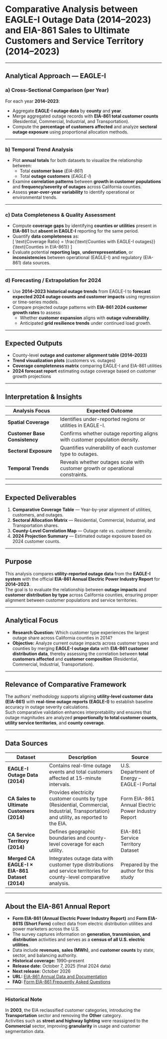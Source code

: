 # Comparative Analysis between EAGLE-I Outage Data (2014–2023) and EIA-861 Sales to Ultimate Customers and Service Territory (2014–2023)

---

## **Analytical Approach — EAGLE-I**

### **a) Cross-Sectional Comparison (per Year)**
For each year **2014–2023**:
- Aggregate **EAGLE-I outage data** by **county** and **year**.  
- Merge aggregated outage records with **EIA-861 total customer counts** (Residential, Commercial, Industrial, and Transportation).  
- Compute the **percentage of customers affected** and analyze **sectoral outage exposure** using proportional allocation methods.

---

### **b) Temporal Trend Analysis**
- Plot **annual totals** for both datasets to visualize the relationship between:  
  - Total **customer base** (*EIA-861*)  
  - Total **outage customers** (*EAGLE-I*)  
- Examine **correlation patterns** between **growth in customer populations** and **frequency/severity of outages** across California counties.  
- Assess **year-over-year variability** to identify operational or environmental trends.

---

### **c) Data Completeness & Quality Assessment**
- Compute **coverage gaps** by identifying **counties or utilities** present in **EIA-861** but **absent in EAGLE-I** reporting for the same period.  
- Quantify **data completeness** as:  
  \[
  \text{Coverage Ratio} = \frac{\text{Counties with EAGLE-I outages}}{\text{Counties in EIA-861}}
  \]
- Evaluate potential **reporting lags**, **underrepresentation**, or **inconsistencies** between operational (EAGLE-I) and regulatory (EIA-861) data sources.

---

### **d) Forecasting / Extrapolation for 2024**
- Use **2014–2023 historical outage trends** from EAGLE-I to **forecast expected 2024 outage counts and customer impacts** using regression or time-series models.  
- Compare projected outage patterns with **EIA-861 2024 customer growth rates** to assess:
  - Whether **customer expansion** aligns with **outage vulnerability**.  
  - Anticipated **grid resilience trends** under continued load growth.

---

## **Expected Outputs**
- County-level **outage and customer alignment table (2014–2023)**  
- **Trend visualization plots** (customers vs. outages)  
- **Coverage completeness matrix** comparing EAGLE-I and EIA-861 utilities  
- **2024 forecast report** estimating outage coverage based on customer growth projections  

---

## **Interpretation & Insights**

| **Analysis Focus** | **Expected Outcome** |
|--------------------|----------------------|
| **Spatial Coverage** | Identifies under-reported regions or utilities in EAGLE-I. |
| **Customer Base Consistency** | Confirms whether outage reporting aligns with customer population density. |
| **Sectoral Exposure** | Quantifies vulnerability of each customer type to outages. |
| **Temporal Trends** | Reveals whether outages scale with customer growth or operational constraints. |

---

## **Expected Deliverables**

1. **Comparative Coverage Table** — Year-by-year alignment of utilities, customers, and outages.  
2. **Sectoral Allocation Matrix** — Residential, Commercial, Industrial, and Transportation shares.  
3. **County-Level Correlation Map** — Outage rate vs. customer density.  
4. **2024 Projection Summary** — Estimated outage exposure based on 2024 customer counts.  

---

## **Purpose**
This analysis compares **utility-reported outage data** from the **EAGLE-I system** with the official **EIA-861 Annual Electric Power Industry Report** for **2014–2023**.  
The goal is to evaluate the relationship between **outage impacts** and **customer distribution by type** across California counties, ensuring proper alignment between customer populations and service territories.

---

## **Analytical Focus**

- **Research Question:** Which customer type experiences the largest outage share across California counties in 2014?  
- **Objective:** Analyze current outage impacts across customer types and counties by merging **EAGLE-I outage data** with **EIA-861 customer distribution data**, thereby assessing the correlation between **total customers affected** and **customer composition** (Residential, Commercial, Industrial, Transportation).

---

## **Relevance of Comparative Framework**

The authors’ methodology supports aligning **utility-level customer data (EIA-861)** with **real-time outage reports (EAGLE-I)** to establish baseline accuracy in outage severity calculations.  
Such comparative validation enhances interpretability and ensures that outage magnitudes are analyzed **proportionally to total customer counts**, **utility service territories**, and **county coverage**.

---

## **Data Sources**

| **Dataset** | **Description** | **Source** |
|--------------|----------------|-------------|
| **EAGLE-I Outage Data (2014)** | Contains real-time outage events and total customers affected at 15-minute intervals. | U.S. Department of Energy – EAGLE-I Portal |
| **CA Sales to Ultimate Customers (2014)** | Provides electricity customer counts by type (Residential, Commercial, Industrial, Transportation) and utility, as reported to the EIA. | Form EIA-861 Annual Electric Power Industry Report |
| **CA Service Territory (2014)** | Defines geographic boundaries and county-level coverage for each utility. | EIA-861 Service Territory Dataset |
| **Merged CA EAGLE-I × EIA-861 Dataset (2014)** | Integrates outage data with customer type distributions and service territories for county-level comparative analysis. | Prepared by the author for this study |

---

## **About the EIA-861 Annual Report**

- **Form EIA-861 (Annual Electric Power Industry Report)** and **Form EIA-861S (Short Form)** collect data from electric distribution utilities and power marketers across the U.S.  
- The survey captures information on **generation, transmission, and distribution** activities and serves as a **census of all U.S. electric utilities**.  
- Data include **revenues**, **sales (MWh)**, and **customer counts** by state, sector, and balancing authority.  
- **Historical coverage:** 1990–present  
- **Release date:** October 7, 2025 (final 2024 data)  
- **Next release:** October 2026  
- **URL:** [EIA-861 Annual Data and Documentation](https://www.eia.gov/electricity/data/eia861/)  
- **FAQ:** [Form EIA-861 Frequently Asked Questions](https://www.eia.gov/electricity/data/eia861/faq.php)  

---

### **Historical Note**
In **2003**, the EIA reclassified customer categories, introducing the **Transportation** sector and removing the **Other** category.  
Activities such as **street and highway lighting** were reassigned to the **Commercial** sector, improving **granularity** in usage and customer segmentation data.
